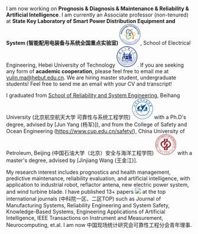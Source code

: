 I am now working on **Prognosis & Diagnosis & Maintenance & Reliability & Artificial Intelligence**. 
I am currently an Associate professor (non-tenured) at **State Key Laboratory of Smart Power Distribution Equipment and System (智能配用电装备与系统全国重点实验室)** <img src='./images/EElab.png' style="width: 4em;">, School of Electrical Engineering, Hebei University of Technology <img src='./images/hebut.png' style="width: 4em;">.
If you are seeking any form of **academic cooperation**, please feel free to email me at [yulin.ma@hebut.edu.cn](yulin.ma@buaa.edu.cn). 
We are hiring master student, undergraduate students! Feel free to send me an email with your CV and transcript!

I graduated from [School of Reliability and System Engineering](https://rse.buaa.edu.cn/), Beihang University (北京航空航天大学 可靠性与系统工程学院) <img src='./images/Beihang_University_Logo.svg.png' style="width: 4em;"> with a Ph.D's degree, advised by [Jun Yang (杨军)]), and from the College of Safety and Ocean Engineering (https://www.cup.edu.cn/safety/), China University of Petroleum, Beijing (中国石油大学（北京）安全与海洋工程学院) <img src='./images/China_University_Of_Petroleum_Beijing_emblem.svg.png' style="width: 4em;"> with a master's degree, advised by [Jinjiang Wang (王金江)]. 

My research interest includes prognostics and health management, predictive maintenance, reliability evaluation, and artificial intelligence, with application to industrial robot, reflactor antena, new electric power system, and wind turbine blade. I have published 13+ papers <a href='https://scholar.google.com/citations?user=kXzzA10AAAAJ&hl=zh-CN'><img src="https://img.shields.io/endpoint?logo=Google%20Scholar&url=https%3A%2F%2Fcdn.jsdelivr.net%2Fgh%2FRayeRen%2Frayeren.github.io@google-scholar-stats%2Fgs_data_shieldsio.json&labelColor=f6f6f6&color=9cf&style=flat&label=citations"></a> at the top international journals (中科院一区、二区TOP) such as Journal of Manufacturing Systems, Reliability Engineering and System Safety, Knowledge-Based Systems, Engineering Applications of Artificial Intelligence, IEEE Transactions on Instrument and Measurement, Neurocomputing, et.al. 
I am now 中国现场统计研究会可靠性工程分会青年理事.
